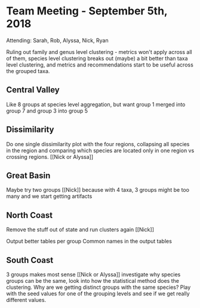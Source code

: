 # Team Meeting - September 5th, 2018
Attending: Sarah, Rob, Alyssa, Nick, Ryan

Ruling out family and genus level clustering - metrics won't apply across all of them, species level
clustering breaks out (maybe) a bit better than taxa level clustering, and metrics and recommendations
start to be useful across the grouped taxa.

## Central Valley
Like 8 groups at species level aggregation, but want group 1 merged into group 7 and group 3 into group 5

## Dissimilarity
Do one single dissimilarity plot with the four regions, collapsing all species in the region and comparing which species
are located only in one region vs crossing regions. [[Nick or Alyssa]]

## Great Basin
Maybe try two groups [[Nick]] because with 4 taxa, 3 groups might be too many and we start getting artifacts

## North Coast
Remove the stuff out of state and run clusters again [[Nick]]

Output better tables per group
Common names in the output tables

## South Coast
3 groups makes most sense
[[Nick or Alyssa]] investigate why species groups can be the same, look into how the statistical method
does the clustering. Why are we getting distinct groups with the same species? Play with the seed values
for one of the grouping levels and see if we get really different values.